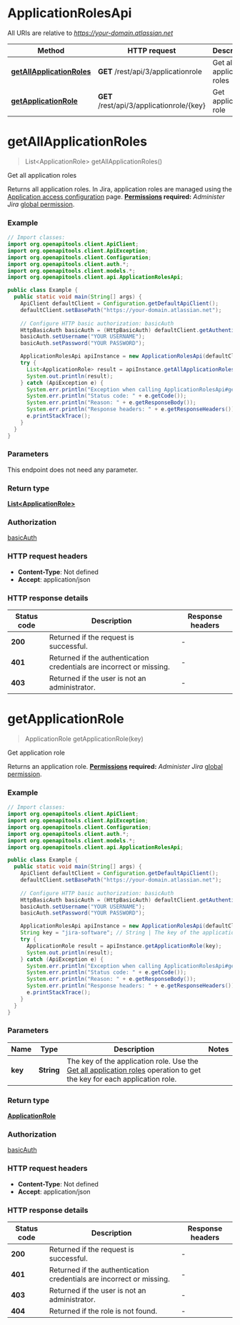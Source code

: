 # ApplicationRolesApi

All URIs are relative to *https://your-domain.atlassian.net*

| Method | HTTP request | Description |
|------------- | ------------- | -------------|
| [**getAllApplicationRoles**](ApplicationRolesApi.md#getAllApplicationRoles) | **GET** /rest/api/3/applicationrole | Get all application roles |
| [**getApplicationRole**](ApplicationRolesApi.md#getApplicationRole) | **GET** /rest/api/3/applicationrole/{key} | Get application role |


<a name="getAllApplicationRoles"></a>
# **getAllApplicationRoles**
> List&lt;ApplicationRole&gt; getAllApplicationRoles()

Get all application roles

Returns all application roles. In Jira, application roles are managed using the [Application access configuration](https://confluence.atlassian.com/x/3YxjL) page.  **[Permissions](#permissions) required:** *Administer Jira* [global permission](https://confluence.atlassian.com/x/x4dKLg).

### Example
```java
// Import classes:
import org.openapitools.client.ApiClient;
import org.openapitools.client.ApiException;
import org.openapitools.client.Configuration;
import org.openapitools.client.auth.*;
import org.openapitools.client.models.*;
import org.openapitools.client.api.ApplicationRolesApi;

public class Example {
  public static void main(String[] args) {
    ApiClient defaultClient = Configuration.getDefaultApiClient();
    defaultClient.setBasePath("https://your-domain.atlassian.net");
    
    // Configure HTTP basic authorization: basicAuth
    HttpBasicAuth basicAuth = (HttpBasicAuth) defaultClient.getAuthentication("basicAuth");
    basicAuth.setUsername("YOUR USERNAME");
    basicAuth.setPassword("YOUR PASSWORD");

    ApplicationRolesApi apiInstance = new ApplicationRolesApi(defaultClient);
    try {
      List<ApplicationRole> result = apiInstance.getAllApplicationRoles();
      System.out.println(result);
    } catch (ApiException e) {
      System.err.println("Exception when calling ApplicationRolesApi#getAllApplicationRoles");
      System.err.println("Status code: " + e.getCode());
      System.err.println("Reason: " + e.getResponseBody());
      System.err.println("Response headers: " + e.getResponseHeaders());
      e.printStackTrace();
    }
  }
}
```

### Parameters
This endpoint does not need any parameter.

### Return type

[**List&lt;ApplicationRole&gt;**](ApplicationRole.md)

### Authorization

[basicAuth](../README.md#basicAuth)

### HTTP request headers

 - **Content-Type**: Not defined
 - **Accept**: application/json

### HTTP response details
| Status code | Description | Response headers |
|-------------|-------------|------------------|
| **200** | Returned if the request is successful. |  -  |
| **401** | Returned if the authentication credentials are incorrect or missing. |  -  |
| **403** | Returned if the user is not an administrator. |  -  |

<a name="getApplicationRole"></a>
# **getApplicationRole**
> ApplicationRole getApplicationRole(key)

Get application role

Returns an application role.  **[Permissions](#permissions) required:** *Administer Jira* [global permission](https://confluence.atlassian.com/x/x4dKLg).

### Example
```java
// Import classes:
import org.openapitools.client.ApiClient;
import org.openapitools.client.ApiException;
import org.openapitools.client.Configuration;
import org.openapitools.client.auth.*;
import org.openapitools.client.models.*;
import org.openapitools.client.api.ApplicationRolesApi;

public class Example {
  public static void main(String[] args) {
    ApiClient defaultClient = Configuration.getDefaultApiClient();
    defaultClient.setBasePath("https://your-domain.atlassian.net");
    
    // Configure HTTP basic authorization: basicAuth
    HttpBasicAuth basicAuth = (HttpBasicAuth) defaultClient.getAuthentication("basicAuth");
    basicAuth.setUsername("YOUR USERNAME");
    basicAuth.setPassword("YOUR PASSWORD");

    ApplicationRolesApi apiInstance = new ApplicationRolesApi(defaultClient);
    String key = "jira-software"; // String | The key of the application role. Use the [Get all application roles](#api-rest-api-3-applicationrole-get) operation to get the key for each application role.
    try {
      ApplicationRole result = apiInstance.getApplicationRole(key);
      System.out.println(result);
    } catch (ApiException e) {
      System.err.println("Exception when calling ApplicationRolesApi#getApplicationRole");
      System.err.println("Status code: " + e.getCode());
      System.err.println("Reason: " + e.getResponseBody());
      System.err.println("Response headers: " + e.getResponseHeaders());
      e.printStackTrace();
    }
  }
}
```

### Parameters

| Name | Type | Description  | Notes |
|------------- | ------------- | ------------- | -------------|
| **key** | **String**| The key of the application role. Use the [Get all application roles](#api-rest-api-3-applicationrole-get) operation to get the key for each application role. | |

### Return type

[**ApplicationRole**](ApplicationRole.md)

### Authorization

[basicAuth](../README.md#basicAuth)

### HTTP request headers

 - **Content-Type**: Not defined
 - **Accept**: application/json

### HTTP response details
| Status code | Description | Response headers |
|-------------|-------------|------------------|
| **200** | Returned if the request is successful. |  -  |
| **401** | Returned if the authentication credentials are incorrect or missing. |  -  |
| **403** | Returned if the user is not an administrator. |  -  |
| **404** | Returned if the role is not found. |  -  |

